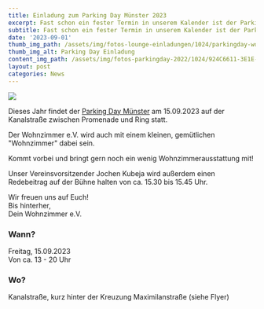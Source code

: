 ```yaml
---
title: Einladung zum Parking Day Münster 2023
excerpt: Fast schon ein fester Termin in unserem Kalender ist der Parking Day. Dieses Jahr bauen wir unser kleines Wohnzimmer am Freitag, 15.09. an der Kanalstraße kurz hinter der Kreuzung Maximilianstraße auf. Besucht uns von 14:00 bis 20:00 Uhr!
subtitle: Fast schon ein fester Termin in unserem Kalender ist der Parking Day. Dieses Jahr bauen wir unser kleines Wohnzimmer am Freitag, 15.09. an der Kanalstraße kurz hinter der Kreuzung Maximilianstraße auf. Besucht uns von 14:00 bis 20:00 Uhr!
date: '2023-09-01'
thumb_img_path: /assets/img/fotos-lounge-einladungen/1024/parkingday-wozi.jpg
thumb_img_alt: Parking Day Einladung
content_img_path: /assets/img/fotos-parkingday-2022/1024/924C6611-3E1E-4DAC-8D28-866AEDAE2F4C.jpeg
layout: post
categories: News
---
```


![](/assets/img/fotos-lounge-einladungen/1024/parkingday-wozi.jpg)

Dieses Jahr findet der [Parking Day Münster](https://fahrradstadt.ms/parkingday/) am 15.09.2023 auf der Kanalstraße zwischen Promenade und Ring statt.

Der Wohnzimmer e.V. wird auch mit einem kleinen, gemütlichen "Wohnzimmer" dabei sein.

Kommt vorbei und bringt gern noch ein wenig Wohnzimmerausstattung mit!

Unser Vereinsvorsitzender Jochen Kubeja wird außerdem einen Redebeitrag auf der Bühne halten von ca. 15.30 bis 15.45 Uhr.

Wir freuen uns auf Euch!\
Bis hinterher,\
Dein Wohnzimmer e.V.

### Wann?

Freitag, 15.09.2023\
Von ca. 13 - 20 Uhr

### Wo?

Kanalstraße, kurz hinter der Kreuzung Maximilanstraße (siehe Flyer)
